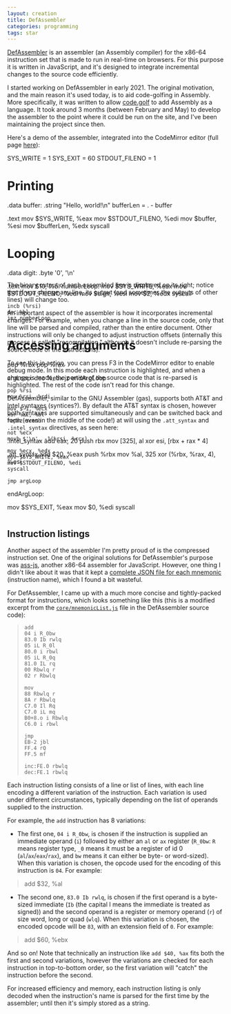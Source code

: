 ```yaml
---
layout: creation
title: DefAssembler
categories: programming
tags: star
---
```


[DefAssembler](https://github.com/NewDefectus/defAsm) is an assembler (an Assembly compiler) for the x86-64 instruction set that is made to run in real-time on browsers. For this purpose it is written in JavaScript, and it's designed to integrate incremental changes to the source code efficiently.

I started working on DefAssembler in early 2021. The original motivation, and the main reason it's used today, is to aid code-golfing in Assembly. More specifically, it was written to allow [code.golf](https://code.golf/) to add Assembly as a language. It took around 3 months (between February and May) to develop the assembler to the point where it could be run on the site, and I've been maintaining the project since then.

Here's a demo of the assembler, integrated into the CodeMirror editor (full page [here](https://newdefectus.github.io/defAsm/)):

<div class="defasm-editor" style="height: 20em">SYS_WRITE = 1
SYS_EXIT = 60
STDOUT_FILENO = 1

# Printing
.data
buffer: .string "Hello, world!\n"
bufferLen = . - buffer

.text
mov $SYS_WRITE, %eax
mov $STDOUT_FILENO, %edi
mov $buffer, %esi
mov $bufferLen, %edx
syscall

# Looping
.data
digit: .byte '0', '\n'

.text
mov $10, %bl
numberLoop:
    mov $SYS_WRITE, %eax
    mov $STDOUT_FILENO, %edi
    mov $digit, %esi
    mov $2, %edx
    syscall

    incb (%rsi)
    dec %bl
    jnz numberLoop

# Accessing arguments
pop %rbx
pop %rax

argLoop:
    dec %ebx
    jz endArgLoop

    pop %rsi
    mov %rsi, %rdi

    mov $-1, %ecx
    xor %al, %al
    repnz scasb

    not %ecx
    movb $'\n', -1(%rsi, %rcx)

    mov %ecx, %edx
    mov $SYS_WRITE, %eax
    mov $STDOUT_FILENO, %edi
    syscall

    jmp argLoop
endArgLoop:

mov $SYS_EXIT, %eax
mov $0, %edi
syscall</div>

The binary output of each assembled line is displayed on its right; notice that if you change any line, its output (and sometimes the outputs of other lines) will change too.

An important aspect of the assembler is how it incorporates incremental changes. For example, when you change a line in the source code, only that line will be parsed and compiled, rather than the entire document. Other instructions will only be changed to adjust instruction offsets (internally this process is called "recompilation," although it doesn't include re-parsing the source code of the instructions).

To see this in action, you can press F3 in the CodeMirror editor to enable debug mode. In this mode each instruction is highlighted, and when a change is made, the portion of the source code that is re-parsed is highlighted. The rest of the code isn't read for this change.

DefAssembler, similar to the GNU Assembler (gas), supports both AT&T and Intel syntaxes (syntices?). By default the AT&T syntax is chosen, however both syntaxes are supported simultaneously and can be switched back and forth (even in the middle of the code!) at will using the `.att_syntax` and `.intel_syntax` directives, as seen here:

<div class="defasm-editor" style="height: 13em">.intel_syntax
add eax, 20
push rbx
mov [325], al
xor esi, [rbx + rax * 4]

.att_syntax
add $20, %eax
push %rbx
mov %al, 325
xor (%rbx, %rax, 4), %esi</div>

## Instruction listings

Another aspect of the assembler I'm pretty proud of is the compressed instruction set. One of the original solutions for DefAssembler's purpose was [ass-js](https://www.npmjs.com/package/ass-js), another x86-64 assembler for JavaScript. However, one thing I didn't like about it was that it kept a [complete JSON file for each mnemonic](https://github.com/streamich/ass-js/tree/master/mnemonics/x64) (instruction name), which I found a bit wasteful.

For DefAssembler, I came up with a much more concise and tightly-packed format for instructions, which looks something like this (this is a modified excerpt from the [`core/mnemonicList.js`](https://github.com/NewDefectus/defAsm/blob/master/core/mnemonicList.js) file in the DefAssembler source code):

> ```
> add
> 04 i R_0bw
> 83.0 Ib rwlq
> 05 iL R_0l
> 80.0 i rbwl
> 05 iL R_0q
> 81.0 IL rq
> 00 Rbwlq r
> 02 r Rbwlq
> 
> mov
> 88 Rbwlq r
> 8A r Rbwlq
> C7.0 Il Rq
> C7.0 iL mq
> B0+8.o i Rbwlq
> C6.0 i rbwl
> 
> jmp
> EB-2 jbl
> FF.4 rQ
> FF.5 mf
> 
> inc:FE.0 rbwlq
> dec:FE.1 rbwlq
> ```

Each instruction listing consists of a line or list of lines, with each line encoding a different variation of the instruction. Each variation is used under different circumstances, typically depending on the list of operands supplied to the instruction.

For example, the `add` instruction has 8 variations:

* The first one, `04 i R_0bw`, is chosen if the instruction is supplied an immediate operand (`i`) followed by either an `al` or `ax` register (`R_0bw`: `R` means register type, `_0` means it must be a register of id 0 (`al`/`ax`/`eax`/`rax`), and `bw` means it can either be byte- or word-sized). When this variation is chosen, the opcode used for the encoding of this instruction is `04`. For example:
> <div class='defasm-editor'>add $32, %al</div>

* The second one, `83.0 Ib rwlq`, is chosen if the first operand is a byte-sized immediate (`Ib` (the capital I means the immediate is treated as signed)) and the second operand is a register or memory operand (`r`) of size word, long or quad (`wlq`). When this variation is chosen, the encoded opcode will be `83`, with an extension field of `0`. For example:
> <div class='defasm-editor'>add $60, %ebx</div>

And so on! Note that technically an instruction like `add $40, %ax` fits both the first and second variations, however the variations are checked for each instruction in top-to-bottom order, so the first variation will "catch" the instruction before the second.

For increased efficiency and memory, each instruction listing is only decoded when the instruction's name is parsed for the first time by the assembler; until then it's simply stored as a string.

<script src="https://newdefectus.github.io/defAsm/make_editor_out.js"></script>